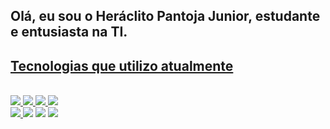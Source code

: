 ## Olá, eu sou o Heráclito Pantoja Junior, estudante e entusiasta na TI.
<div>
  <a href="https://github.com/heraclitopjr">
    <h2> Tecnologias que utilizo atualmente </h2>
 </div>
</div>
<div style="display: inline_block"><br>
  <img src="https://img.icons8.com/ios-filled/50/000000/html.png"/>
  <img src="https://img.icons8.com/ios-filled/50/000000/css.png"/>
  <img src="https://img.icons8.com/ios/50/000000/java-coffee-cup-logo--v2.png"/>
  <img src="https://img.icons8.com/ios-filled/50/000000/javascript.png"/> <br />
  <a href="https://www.linkedin.com/in/her%C3%A1clito-pantoja-jr-7235a4209/"><img src="https://img.icons8.com/ios-filled/50/000000/linkedin.png"/>
  <a href="mailto:juniorpantoja2301@gmail.com"><img src="https://img.icons8.com/fluency/48/000000/gmail-new.png"/></a>
  <a href="https://www.instagram.com/heraclito_jr/" target="_blank"><img src="https://img.icons8.com/ios/48/000000/instagram-new--v2.png"/></a>
  <img src="https://img.icons8.com/ios-filled/50/000000/git.png"/>
</div>

